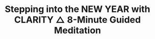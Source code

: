 ---
draft: false 

title: "Stepping into the NEW YEAR with CLARITY △ 8-Minute Guided Meditation"
slug: "Stepping into the NEW YEAR with CLARITY 8 Minute Guided Meditation"

thumbnail: "https://i.ytimg.com/vi/ACwL9A-svt4/hqdefault.jpg"
time: "8:27"
tags: ["Clarity","Guided Meditation"]
stars: ["kristen martin"]
youtubeId: "ACwL9A-svt4"

dis: "
Use this 8 Min Meditation to set a positive intention for the course of your day.

This all levels mindful meditation is designed to help you gather yourself, connect to what feels good and bring you a healthy focus for your day. All you need is 8 minutes and an open mind!

Taking time to meditate daily will improve mental clarity, lower stress levels and shift anxious energy into trust.

Let me know how it goes down below!
"
---
